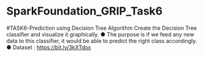 # SparkFoundation_GRIP_Task6
#TASK6-Prediction using Decision Tree Algorithm
Create the Decision Tree classifier and visualize it graphically.
● The purpose is if we feed any new data to this classifier, it would be able to
predict the right class accordingly.
● Dataset : https://bit.ly/3kXTdox
